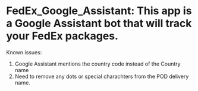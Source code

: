 # FedEx_Google_Assistant: This app is a Google Assistant bot that will track your FedEx packages.

Known issues: 
1. Google Assistant mentions the country code instead of the Country name
2. Need to remove any dots or special charachters from the POD delivery name.
